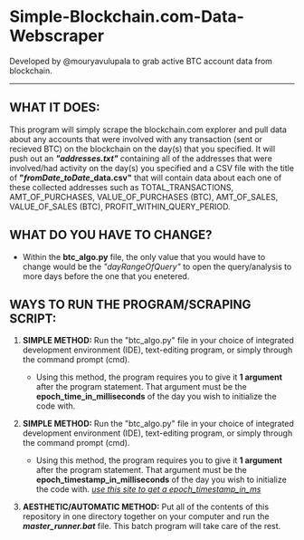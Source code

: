 # Simple-Blockchain.com-Data-Webscraper
Developed by @mouryavulupala to grab active BTC account data from blockchain.

----------------------------------------------------------------

## WHAT IT DOES:
This program will simply scrape the blockchain.com explorer and pull data about any accounts that were involved with any transaction (sent or recieved BTC) on the blockchain on the day(s) that you specified. It will push out an ***"addresses.txt"*** containing all of the addresses that were involved/had activity on the day(s) you specified and a CSV file with the title of **"*fromDate*_*toDate*_data.csv"** that will contain data about each one of these collected addresses such as TOTAL_TRANSACTIONS, AMT_OF_PURCHASES, VALUE_OF_PURCHASES (BTC), AMT_OF_SALES, VALUE_OF_SALES (BTC), PROFIT_WITHIN_QUERY_PERIOD.

## WHAT DO YOU HAVE TO CHANGE?
- Within the **btc_algo.py** file, the only value that you would have to change would be the *"dayRangeOfQuery"* to open the query/analysis to more days before the one that you enetered. 

## WAYS TO RUN THE PROGRAM/SCRAPING SCRIPT:
1. **SIMPLE METHOD:** Run the "btc_algo.py" file in your choice of integrated development environment (IDE), text-editing program, or simply through the command prompt (cmd).
   - Using this method, the program requires you to give it **1 argument** after the program statement. That argument must be the **epoch_time_in_milliseconds** of the day you wish to initialize the code with.
1. **SIMPLE METHOD:** Run the "btc_algo.py" file in your choice of integrated development environment (IDE), text-editing program, or simply through the command prompt (cmd).
   - Using this method, the program requires you to give it **1 argument** after the program statement. That argument must be the **epoch_timestamp_in_milliseconds** of the day you wish to initialize the code with. [*use this site to get a epoch_timestamp_in_ms*](https://www.epochconverter.com/)
   
2. **AESTHETIC/AUTOMATIC METHOD:** Put all of the contents of this repository in one directory together on your computer and run the ***master_runner.bat*** file. This  batch program will take care of the rest.
